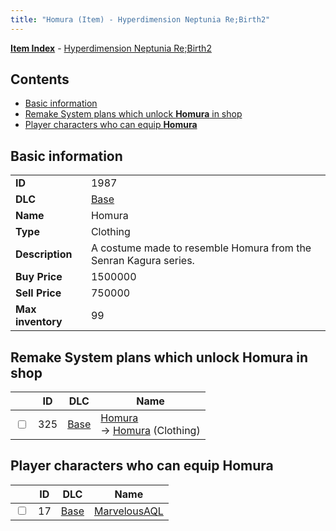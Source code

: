```yaml
---
title: "Homura (Item) - Hyperdimension Neptunia Re;Birth2"
---
```


[**Item Index**](/neptunia/rb2/item/index.html) - [Hyperdimension Neptunia Re;Birth2](/neptunia/rb2)

## Contents

- [Basic information](#basic-information)
- [Remake System plans which unlock **Homura** in shop](#remake-system-plans-which-unlock-homura-in-shop)
- [Player characters who can equip **Homura**](#player-characters-who-can-equip-homura)

## Basic information

|   |   |
| -- | -- |
| **ID** | 1987 |
| **DLC** | [Base](/neptunia/rb2/dlc/0-base.html) |
| **Name** | Homura |
| **Type** | Clothing |
| **Description** | A costume made to resemble Homura from the Senran Kagura series. |
| **Buy Price** | 1500000 |
| **Sell Price** | 750000 |
| **Max inventory** | 99 |

## Remake System plans which unlock **Homura** in shop

|    | ID | DLC | Name |
| -- | -- | --- | ---- |
| <input type="checkbox" id="rb2-remake-0-325" class="trackbox" /> | 325 | [Base](/neptunia/rb2/dlc/0-base.html) | [Homura](/neptunia/rb2/remake/0-325-homura.html)<br />→ [Homura](/neptunia/rb2/item/0-1987-homura.html) (Clothing) |

## Player characters who can equip **Homura**

|    | ID | DLC | Name |
| -- | -- | --- | ---- |
| <input type="checkbox" id="rb2-player-0-17" class="trackbox" /> | 17 | [Base](/neptunia/rb2/dlc/0-base.html) | [MarvelousAQL](/neptunia/rb2/player/0-17-marvelousaql.html) |